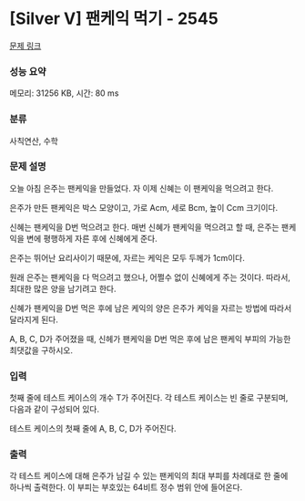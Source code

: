 # [Silver V] 팬케익 먹기 - 2545 

[문제 링크](https://www.acmicpc.net/problem/2545) 

### 성능 요약

메모리: 31256 KB, 시간: 80 ms

### 분류

사칙연산, 수학

### 문제 설명

<p>오늘 아침 은주는 팬케익을 만들었다. 자 이제 신혜는 이 팬케익을 먹으려고 한다.</p>

<p>은주가 만든 팬케익은 박스 모양이고, 가로 Acm, 세로 Bcm, 높이 Ccm 크기이다.</p>

<p>신혜는 팬케익을 D번 먹으려고 한다. 매번 신혜가 팬케익을 먹으려고 할 때, 은주는 팬케익을 변에 평행하게 자른 후에 신혜에게 준다.</p>

<p>은주는 뛰어난 요리사이기 때문에, 자르는 케익은 모두 두께가 1cm이다.</p>

<p>원래 은주는 팬케익을 다 먹으려고 했으나, 어쩔수 없이 신혜에게 주는 것이다. 따라서, 최대한 많은 양을 남기려고 한다.</p>

<p>신혜가 팬케익을 D번 먹은 후에 남은 케익의 양은 은주가 케익을 자르는 방법에 따라서 달라지게 된다.</p>

<p>A, B, C, D가 주어졌을 때, 신헤가 팬케익을 D번 먹은 후에 남은 팬케익 부피의 가능한 최댓값을 구하시오.</p>

### 입력 

 <p>첫째 줄에 테스트 케이스의 개수 T가 주어진다. 각 테스트 케이스는 빈 줄로 구분되며, 다음과 같이 구성되어 있다.</p>

<p>테스트 케이스의 첫째 줄에 A, B, C, D가 주어진다.</p>

### 출력 

 <p>각 테스트 케이스에 대해 은주가 남길 수 있는 팬케익의 최대 부피를 차례대로 한 줄에 하나씩 출력한다. 이 부피는 부호있는 64비트 정수 범위 안에 들어온다.</p>

